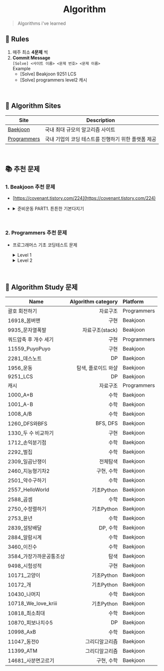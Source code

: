 <div align="center">
  <h1>Algorithm</h1>
</div>

> Algorithms i've learned

## 📃 Rules
1. 매주 최소 **4문제** 씩
2. **Commit Message**\
    `[Solve] <사이트 이름> <문제 번호> <문제 이름>`\
    Example
    * [Solve] Beakjoon 9251 LCS
    * [Solve] programmers level2 캐시

<br />

## 🥇 Algorithm Sites
|Site|Description|
|--|--|
|[Baekjoon](https://www.acmicpc.net/)|국내 최대 규모의 알고리즘 사이트|
|[Programmers](https://programmers.co.kr/)|국내 기업의 코딩 테스트를 진행하기 위한 플랫폼 제공|

<br />

## 📚 추천 문제

### 1. **Beakjoon** 추천 문제

- [https://covenant.tistory.com/224](https://covenant.tistory.com/224)
-  <details>
    <summary>준비운동 PART1. 튼튼한 기본다지기</summary>

    Name|Tags|Solved
    --|--|--
    약수구하기|브론즈 3티어|Yes
    이진수|브론즈 3티어|Yes
    최소, 최대|브론즈 3티어|Yes
    지능형 기차 2|브론즈 3티어|No
    피보나치 수 5|브론즈 2티어|No
    일곱 난쟁이|브론즈 2티어|No
    최대공약수와 최소공배수|실버 5티어|No
    N번째 큰 수|실버 5티어|No
    소수 찾기|실버 4티어|No
    쉽게 푸는 문제|실버 4티어|No
    소수|실버 4티어|No

    </details>

</br>

### 2. **Programmers** 추천 문제

- 프로그래머스 기초 코딩테스트 문제
    <details>
    <summary>Level 1</summary>

    * [x] 크레인 인형뽑기 게임
    * [x] 모의고사
    * [ ] 체육복(그리디 알고리즘)
    * [x] K번째수(lambda 함수 사용)
    * [x] 2016
    * [x] 가운데 글자 가져오기
    * [x] 같은 숫자는 싫어
    * [x] 나누어 떨어지는 숫자 배열
    * [x] 두 정수 사이의 합
    * [x] 문자열 내 마음대로 정렬하기
    * [x] 문자열 내 p와 y의 개수
    * [x] 문자열 내림차순으로 배치하기
    * [x] 문자열 다루기 기본
    * [x] 서울에서 김서방 찾기
    * [ ] 소수 찾기
    * [x] 수박수박수박수박수박수?
    * [ ] 문자열을 정수로 바꾸기
    * [ ] 시저 암호
    * [ ] 약수의 합
    * [ ] 자연수 뒤집어 배열로 만들기
    * [ ] 정수 내림차순으로 배치하기
    * [ ] 정수 제곱근 판별
    * [ ] 제일 작은 수 제거하기
    * [ ] 짝수와 홀수
    * [ ] 키패드 누르기
    * [ ] 최대공약수와 최소공배수
    * [ ] 콜라츠 추측
    * [ ] 평균 구하기
    * [ ] 하샤드 수
    * [ ] 핸드폰 번호 가리기
    * [ ] 행렬의 덧셈
    * [ ] x만큼 간격이 있는 n개의 숫자
    * [ ] 직사각형 별찍기
    * [ ] 예산
    * [ ] [1차] 비밀지도
    * [ ] 실패율
    * [ ] [1차] 다트게임

    </details>

    <details>
    <summary>Level 2</summary>
        - 
    </details>

</br>

## 🏅 Algorithm Study 문제

Name|Algorithm category|Platform
--|--:|:--
괄호 회전하기|자료구조|Programmers
16918_봄버맨|구현|Beakjoon
9935_문자열폭발|자료구조(stack)|Beakjoon
쿼드압축 후 개수 세기|구현|Programmers
11559_PuyoPuyo|구현|Beakjoon
2281_데스노트|DP|Baekjoon
1956_운동|탐색, 플로이드 와샬|Baekjoon
9251_LCS|DP|Baekjoon
캐시|자료구조|Programmers
1000_A+B|수학|Baekjoon
1001_A-B|수학|Baekjoon
1008_A/B|수학|Baekjoon
1260_DFS와BFS|BFS, DFS|Baekjoon
1330_두 수 비교하기|구현|Baekjoon
1712_손익분기점|수학|Baekjoon
2292_벌집|수학|Baekjoon
2309_일곱난쟁이|전체탐색|Baekjoon
2460_지능형기차2|구현, 수학|Baekjoon
2501_약수구하기|수학|Baekjoon
2557_HelloWorld|기초Python|Baekjoon
2588_곱셈|수학|Baekjoon
2750_수정렬하기|기초Python|Baekjoon
2753_윤년|수학|Baekjoon
2839_설탕배달|DP, 수학|Baekjoon
2884_알람시계|수학|Baekjoon
3460_이진수|수학|Baekjoon
3584_가장가까운공통조상|탐색|Baekjoon
9498_시험성적|구현|Baekjoon
10171_고양이|기초Python|Baekjoon
10172_개|기초Python|Baekjoon
10430_나머지|수학|Baekjoon
10718_We_love_kriii|기초Python|Baekjoon
10818_최소최대|수학|Baekjoon
10870_피보나치수5|DP|Baekjoon
10998_AxB|수학|Baekjoon
11047_동전0|그리디알고리즘|Baekjoon
11399_ATM|그리디알고리즘|Baekjoon
14681_사분면고르기|구현, 수학|Baekjoon